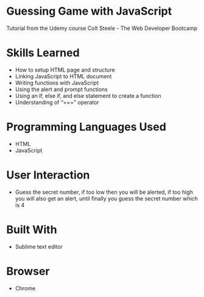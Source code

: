 # Guessing Game with JavaScript
Tutorial from the Udemy course Colt Steele - The Web Developer Bootcamp

# Skills Learned 
- How to setup HTML page and structure
- Linking JavaScript to HTML document
- Writing functions with JavaScript	
- Using the alert and prompt functions
- Using an if, else if, and else statement to create a function
- Understanding of “===” operator 

# Programming Languages Used
- HTML
- JavaScript

# User Interaction
- Guess the secret number, if too low then you will be alerted, if too high you will also get an alert, until finally you guess the secret number which is 4

# Built With
- Sublime text editor

# Browser
- Chrome

